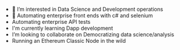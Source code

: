 - 👀 I’m interested in Data Science and Development operations
- 🌱 Automating enterprise front ends with c# and selenium
- Automating enterprise API tests
- I'm currently learning Dapp development
- I’m looking to collaborate on Democratizing data science/analysis
- Running an Ethereum Classic Node in the wild
